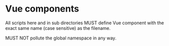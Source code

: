 # Vue components

All scripts here and in sub directories MUST define Vue component with the exact same name (case sensitive) as the filename.

MUST NOT pollute the global namespace in any way.
